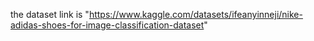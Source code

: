 the dataset link is 
"https://www.kaggle.com/datasets/ifeanyinneji/nike-adidas-shoes-for-image-classification-dataset"
